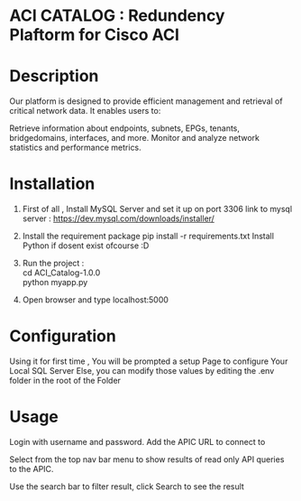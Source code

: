 # ACI CATALOG : Redundency Plaftorm for Cisco ACI 

# Description

Our platform is designed to provide efficient management and retrieval of critical network data. It enables users to:

Retrieve information about endpoints, subnets, EPGs, tenants, bridgedomains, interfaces, and more.
Monitor and analyze network statistics and performance metrics.

# Installation

1) First of all , Install MySQL Server and set it up on port 3306
    link to mysql server : https://dev.mysql.com/downloads/installer/
                                                                               
2) Install the requirement package pip install -r requirements.txt 
    Install Python if dosent exist ofcourse :D
3) Run the project :                                                                              
    cd ACI_Catalog-1.0.0                                                                            
    python myapp.py                                                                                   
4) Open browser and type localhost:5000                                                                            

# Configuration
Using it for first time , You will be prompted a setup Page to configure Your Local SQL Server 
Else, you can modify those values by editing the .env folder in the root of the Folder

# Usage
Login with username and password. Add the APIC URL to connect to

Select from the top nav bar menu to show results of read only API queries to the APIC.                                                                                  

Use the search bar to filter result, click Search to see the result                                                         
